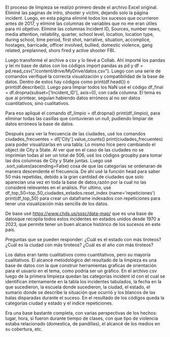 El proceso de limpieza se realizó primero desde el archivo Excel original. Eliminé las paginas de intro, shooter y victim, dejando solo la página incident. Luego, en esta página eliminé todos los sucesos que ocurrieron antes de 2017, y eliminé las columnas de variables que no me eran útiles para mi objetivo. Elimine las columnas Incident ID, Sources, number news, media attention, reliability, quarter, school level, location, location type, during school, time period, first shot, narrative, situation, accomplice, hostages, barricade, officer involved, bullied, domestic violence, gang related, preplanned, shors fired y active shooter FBI.

Luego transformé el archive a csv y lo llevé a Collab.
Ahí importé los pandas y leí mi base de datos con los códigos import pandas as pd y df = pd.read_csv("/content/drive/MyDrive/datos.csv"). Luego con una serie de comandos verifiqué la correcta visualización y compatibilidad de la base de datos. Dentro de estos hay códigos como print(df.head()) o print(df.describe()).
Luego para limpiar todos los NaN usé el código df_final = df.dropna(subset=['Incident_ID'], axis=0), con cada columna. El tema es que al printear, seguían habiendo datos erróneos al no ser datos cuantitativos, sino cualitativos.

Para eso apliqué el comando df_limpio = df.dropna() print(df_limpio), para eliminar todas las casillas que contuvieran un null, pudiendo limpiar de datos erróneos la base de datos.

Después para ver la frecuencia de las ciudades, usé los comandos ciudades_frecuentes = df['City'].value_counts() print(ciudades_frecuentes) para poder visualizarlas en una tabla. Lo mismo hice pero cambiando el object de City a State. 
Al ver que en el caso de las ciudades no se imprimían todas al ser un total de 506, usé los códigos groupby para tomar las dos columnas de City y State juntas. Luego usé .sort_values(ascending=False) cosa de que las categorías se ordenaran de manera descendente el frecuencia. De ahí usé la función head para saber 50 más repetidas, debido a la gran cantidad de ciudades que solo aparecían una vez en toda la base de datos,razón por la cual no las consideré relevantes en el análisis.
Por ultimo, usé df_top_50=top_50_ciudades_estados.reset_index (name='repeticiones') print(df_top_50) para crear un dataframe indexados con repeticiones para tener una visualización más sencilla de los datos.

De base usé https://www.chds.us/sssc/data-map/  que es una base de datosque recopila todos estos incidentes en estados unidos desde 1970 a 2023, que permite tener un buen alcance histórico de los sucesos en este país.

Preguntas que se pueden responder: ¿Cuál es el estado con más tiroteos? ¿Cuál es la ciudad con más tiroteos? ¿Cuál es el año con más tiroteos?




Los datos eran tanto cualitativos como cuantitativos, pero su mayoría cualitativos. El alcancé metodológico del resultado de la limpieza es una base de datos con la que construir herramientas graficas de orientación para el usuario en el tema, como podría ser un gráfico. En el archivo csv luego de la primera limpieza quedan las categorías incident id con el cual se identifican internamente en la tabla los incidentes tabulados, la fecha en la que sucedieron, la escuela donde sucedieron, la ciudad, el estado, el sumario donde se describe la situación que ocurrió y los blancos de las balas disparadas durante el suceso. En el resultado de los códigos queda la categorías ciudad y estado y el índice repeticiones.

Era una base bastante completa, con varias perspectivas de los hechos: lugar, hora, si fueron durante tiempo de clases, con que tipo de violencia estaba relacionado (domestica, de pandillas), el alcancé de los medios en su cobertura, etc.

